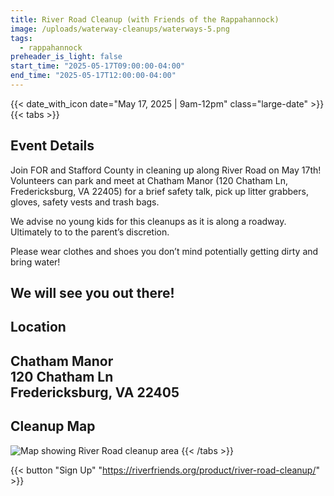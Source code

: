```yaml
---
title: River Road Cleanup (with Friends of the Rappahannock)
image: /uploads/waterway-cleanups/waterways-5.png
tags:
  - rappahannock
preheader_is_light: false
start_time: "2025-05-17T09:00:00-04:00"
end_time: "2025-05-17T12:00:00-04:00"
---
```

 
{{< date_with_icon date="May 17, 2025 | 9am-12pm" class="large-date" >}}
{{< tabs >}}
## Event Details

Join FOR and Stafford County in cleaning up along River Road on May 17th! Volunteers can park and meet at Chatham Manor (120 Chatham Ln, Fredericksburg, VA 22405) for a brief safety talk, pick up litter grabbers, gloves, safety vests and trash bags.

We advise no young kids for this cleanups as it is along a roadway. Ultimately to to the parent’s discretion.

Please wear clothes and shoes you don’t mind potentially getting dirty and bring water!

We will see you out there!
---
## Location

Chatham Manor<br />
120 Chatham Ln<br />
Fredericksburg, VA 22405
---
## Cleanup Map

![Map showing River Road cleanup area](/uploads/waterway-cleanups/Screenshot-2025-04-07-134941-288x300.webp)
{{< /tabs >}}

{{< button "Sign Up" "https://riverfriends.org/product/river-road-cleanup/" >}}